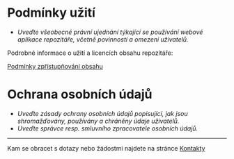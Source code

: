 
# Podmínky užití

- *Uveďte všeobecné právní ujednání týkající se používání webové aplikace repozitáře, včetně povinností a omezení uživatelů.*

Podrobné informace o užití a licencích obsahu repozitáře:

[Podmínky zpřístupňování obsahu](../statutarni-dokumenty/zpristupnovani-obsahu.md)

# Ochrana osobních údajů

- *Uveďte zásady ochrany osobních údajů popisující, jak jsou shromažďovány, používány a chráněny údaje uživatelů.*
- *Uveďte správce resp. smluvního zpracovatele osobních údajů.*

---

Kam se obracet s dotazy nebo žádostmi najdete na stránce [Kontakty](kontakty.md)
